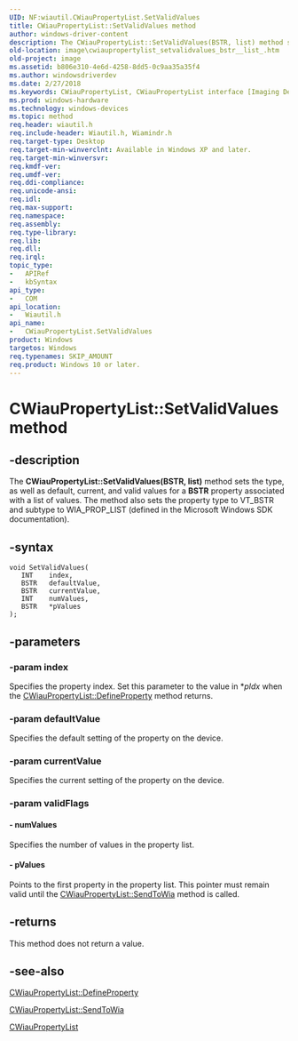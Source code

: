 ```yaml
---
UID: NF:wiautil.CWiauPropertyList.SetValidValues
title: CWiauPropertyList::SetValidValues method
author: windows-driver-content
description: The CWiauPropertyList::SetValidValues(BSTR, list) method sets the type, as well as default, current, and valid values for a BSTR property associated with a list of values.
old-location: image\cwiaupropertylist_setvalidvalues_bstr__list_.htm
old-project: image
ms.assetid: b806e310-4e6d-4258-8dd5-0c9aa35a35f4
ms.author: windowsdriverdev
ms.date: 2/27/2018
ms.keywords: CWiauPropertyList, CWiauPropertyList interface [Imaging Devices], SetValidValues method, CWiauPropertyList::SetValidValues, SetValidValues method [Imaging Devices], SetValidValues method [Imaging Devices], CWiauPropertyList interface, SetValidValues,CWiauPropertyList.SetValidValues, image.cwiaupropertylist_setvalidvalues_bstr__list_, wiauFncs_7653406d-852f-452e-94c3-187be530f684.xml, wiautil/CWiauPropertyList::SetValidValues
ms.prod: windows-hardware
ms.technology: windows-devices
ms.topic: method
req.header: wiautil.h
req.include-header: Wiautil.h, Wiamindr.h
req.target-type: Desktop
req.target-min-winverclnt: Available in Windows XP and later.
req.target-min-winversvr: 
req.kmdf-ver: 
req.umdf-ver: 
req.ddi-compliance: 
req.unicode-ansi: 
req.idl: 
req.max-support: 
req.namespace: 
req.assembly: 
req.type-library: 
req.lib: 
req.dll: 
req.irql: 
topic_type:
-	APIRef
-	kbSyntax
api_type:
-	COM
api_location:
-	Wiautil.h
api_name:
-	CWiauPropertyList.SetValidValues
product: Windows
targetos: Windows
req.typenames: SKIP_AMOUNT
req.product: Windows 10 or later.
---
```


# CWiauPropertyList::SetValidValues method


## -description


The <b>CWiauPropertyList::SetValidValues(BSTR, list)</b> method sets the type, as well as default, current, and valid values for a <b>BSTR</b> property associated with a list of values. The method also sets the property type to VT_BSTR and subtype to WIA_PROP_LIST (defined in the Microsoft Windows SDK documentation).


## -syntax


````
void SetValidValues(
   INT    index,
   BSTR   defaultValue,
   BSTR   currentValue,
   INT    numValues,
   BSTR   *pValues
);
````


## -parameters




### -param index

Specifies the property index. Set this parameter to the value in *<i>pIdx</i> when the <a href="https://msdn.microsoft.com/library/windows/hardware/ff540391">CWiauPropertyList::DefineProperty</a> method returns.


### -param defaultValue

Specifies the default setting of the property on the device.


### -param currentValue

Specifies the current setting of the property on the device.


### -param validFlags






#### - numValues

Specifies the number of values in the property list.


#### - pValues

Points to the first property in the property list. This pointer must remain valid until the <a href="https://msdn.microsoft.com/library/windows/hardware/ff540403">CWiauPropertyList::SendToWia</a> method is called.


## -returns



This method does not return a value.




## -see-also

<a href="https://msdn.microsoft.com/library/windows/hardware/ff540391">CWiauPropertyList::DefineProperty</a>



<a href="https://msdn.microsoft.com/library/windows/hardware/ff540403">CWiauPropertyList::SendToWia</a>



<a href="..\wiautil\nl-wiautil-cwiaupropertylist.md">CWiauPropertyList</a>



 

 


